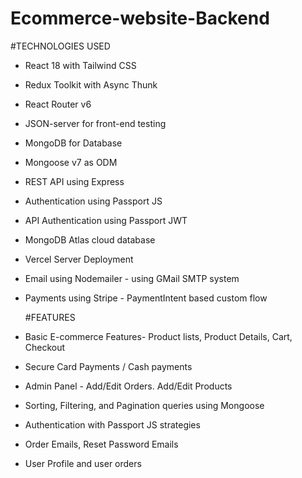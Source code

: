 ﻿# Ecommerce-website-Backend

#TECHNOLOGIES USED
- React 18 with Tailwind CSS                                                                           
- Redux Toolkit with Async Thunk
- React Router v6
- JSON-server for front-end testing                                                         
- MongoDB for Database
- Mongoose v7 as ODM
- REST API using Express
- Authentication using Passport JS
- API Authentication using Passport JWT
- MongoDB Atlas cloud database
- Vercel Server Deployment
- Email using Nodemailer - using GMail SMTP system
- Payments using Stripe - PaymentIntent based custom flow

















  #FEATURES
- Basic E-commerce Features- Product lists, Product Details, Cart, Checkout 
- Secure Card Payments / Cash payments
- Admin Panel - Add/Edit Orders. Add/Edit Products
- Sorting, Filtering, and Pagination queries using Mongoose
- Authentication with Passport JS strategies
- Order Emails, Reset Password Emails
- User Profile and user orders







